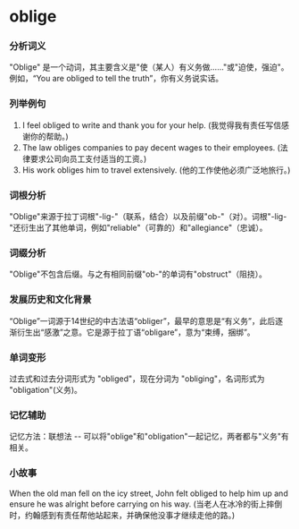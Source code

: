 # oblige

### 分析词义

  

"Oblige" 是一个动词，其主要含义是"使（某人）有义务做……"或"迫使，强迫"。例如，“You are obliged to tell the truth”，你有义务说实话。

  

### 列举例句

  

1.  I feel obliged to write and thank you for your help. (我觉得我有责任写信感谢你的帮助。)
2.  The law obliges companies to pay decent wages to their employees. (法律要求公司向员工支付适当的工资。)
3.  His work obliges him to travel extensively. (他的工作使他必须广泛地旅行。)

  

### 词根分析

  

"Oblige"来源于拉丁词根"-lig-"（联系，结合）以及前缀"ob-"（对）。词根"-lig-"还衍生出了其他单词，例如"reliable"（可靠的）和"allegiance"（忠诚）。

  

### 词缀分析

  

"Oblige"不包含后缀。与之有相同前缀"ob-"的单词有"obstruct"（阻挠）。

  

### 发展历史和文化背景

  

“Oblige”一词源于14世纪的中古法语“obliger”，最早的意思是“有义务”，此后逐渐衍生出“感激”之意。它是源于拉丁语“obligare”，意为“束缚，捆绑”。

  

### 单词变形

  

过去式和过去分词形式为 "obliged"，现在分词为 "obliging"，名词形式为 "obligation"(义务)。

  

### 记忆辅助

  

记忆方法：联想法 -- 可以将"oblige"和"obligation"一起记忆，两者都与"义务"有相关。

  

### 小故事

  

When the old man fell on the icy street, John felt obliged to help him up and ensure he was alright before carrying on his way. (当老人在冰冷的街上摔倒时，约翰感到有责任帮他站起来，并确保他没事才继续走他的路。)
